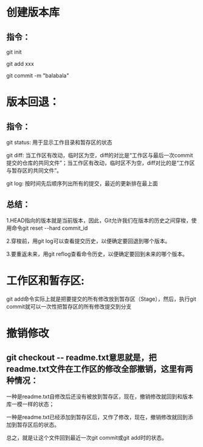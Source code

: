 # 创建版本库
## 指令：
git init

git add xxx

git commit -m "balabala"
# 版本回退：
## 指令：
git status: 用于显示工作目录和暂存区的状态


git diff: 当工作区有改动，临时区为空，diff的对比是“工作区与最后一次commit提交的仓库的共同文件”；当工作区有改动，临时区不为空，diff对比的是“工作区与暂存区的共同文件”。


git log: 按时间先后顺序列出所有的提交，最近的更新排在最上面

## 总结：
1.HEAD指向的版本就是当前版本，因此，Git允许我们在版本的历史之间穿梭，使用命令git reset --hard commit_id

2.穿梭前，用git log可以查看提交历史，以便确定要回退到哪个版本。

3.要重返未来，用git reflog查看命令历史，以便确定要回到未来的哪个版本。

# 工作区和暂存区:
git add命令实际上就是把要提交的所有修改放到暂存区（Stage），然后，执行git commit就可以一次性把暂存区的所有修改提交到分支

# 撤销修改
## git checkout -- readme.txt意思就是，把readme.txt文件在工作区的修改全部撤销，这里有两种情况：

一种是readme.txt自修改后还没有被放到暂存区，现在，撤销修改就回到和版本库一模一样的状态；

一种是readme.txt已经添加到暂存区后，又作了修改，现在，撤销修改就回到添加到暂存区后的状态。

总之，就是让这个文件回到最近一次git commit或git add时的状态。
